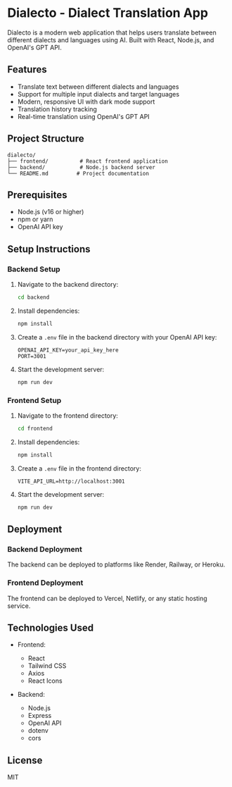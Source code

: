 # Dialecto - Dialect Translation App

Dialecto is a modern web application that helps users translate between different dialects and languages using AI. Built with React, Node.js, and OpenAI's GPT API.

## Features

- Translate text between different dialects and languages
- Support for multiple input dialects and target languages
- Modern, responsive UI with dark mode support
- Translation history tracking
- Real-time translation using OpenAI's GPT API

## Project Structure

```
dialecto/
├── frontend/          # React frontend application
├── backend/           # Node.js backend server
└── README.md         # Project documentation
```

## Prerequisites

- Node.js (v16 or higher)
- npm or yarn
- OpenAI API key

## Setup Instructions

### Backend Setup

1. Navigate to the backend directory:
   ```bash
   cd backend
   ```

2. Install dependencies:
   ```bash
   npm install
   ```

3. Create a `.env` file in the backend directory with your OpenAI API key:
   ```
   OPENAI_API_KEY=your_api_key_here
   PORT=3001
   ```

4. Start the development server:
   ```bash
   npm run dev
   ```

### Frontend Setup

1. Navigate to the frontend directory:
   ```bash
   cd frontend
   ```

2. Install dependencies:
   ```bash
   npm install
   ```

3. Create a `.env` file in the frontend directory:
   ```
   VITE_API_URL=http://localhost:3001
   ```

4. Start the development server:
   ```bash
   npm run dev
   ```

## Deployment

### Backend Deployment
The backend can be deployed to platforms like Render, Railway, or Heroku.

### Frontend Deployment
The frontend can be deployed to Vercel, Netlify, or any static hosting service.

## Technologies Used

- Frontend:
  - React
  - Tailwind CSS
  - Axios
  - React Icons

- Backend:
  - Node.js
  - Express
  - OpenAI API
  - dotenv
  - cors

## License

MIT 